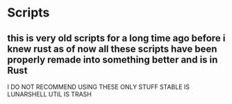 # Scripts
this is very old scripts for a long time ago before i knew rust as of now all these scripts have been properly remade into something better and is in Rust
-----
I DO NOT RECOMMEND USING THESE ONLY STUFF STABLE IS LUNARSHELL UTIL IS TRASH 